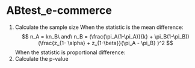 # ABtest_e-commerce

1. Calculate the sample size
    When the statistic is the mean difference:
    $$
n_A = kn_B\ and\ n_B = (\frac{\pi_A(1-\pi_A)}{k} + \pi_B(1-\pi_B))(\frac{z_{1- \alpha} +  z_{1-\beta}}{\pi_A - \pi_B} )^2
$$
    When the statistic is proportional difference:
2. Calculate the p-value
